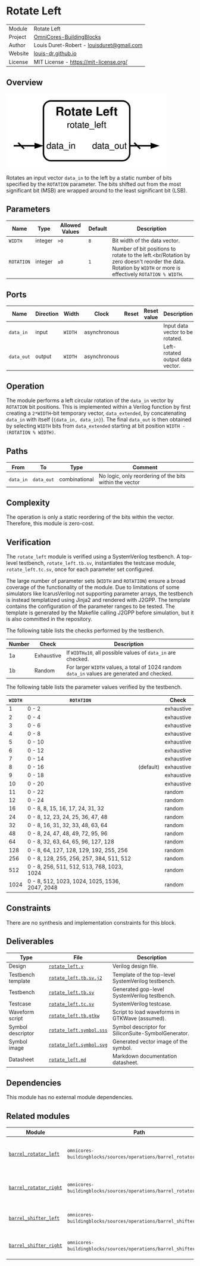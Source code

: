 # Rotate Left

|         |                                                                                  |
| ------- | -------------------------------------------------------------------------------- |
| Module  | Rotate Left                                                                      |
| Project | [OmniCores-BuildingBlocks](https://github.com/Louis-DR/OmniCores-BuildingBlocks) |
| Author  | Louis Duret-Robert - [louisduret@gmail.com](mailto:louisduret@gmail.com)         |
| Website | [louis-dr.github.io](https://louis-dr.github.io)                                 |
| License | MIT License - https://mit-license.org/                                           |

## Overview

![rotate_left](rotate_left.symbol.svg)

Rotates an input vector `data_in` to the left by a static number of bits specified by the `ROTATION` parameter. The bits shifted out from the most significant bit (MSB) are wrapped around to the least significant bit (LSB).

## Parameters

| Name       | Type    | Allowed Values | Default | Description                                                                                                                                                     |
| ---------- | ------- | -------------- | ------- | --------------------------------------------------------------------------------------------------------------------------------------------------------------- |
| `WIDTH`    | integer | `>0`           | `8`     | Bit width of the data vector.                                                                                                                                   |
| `ROTATION` | integer | `≥0`           | `1`     | Number of bit positions to rotate to the left.<br/Rotation by zero doesn't reorder the data.<br/>Rotation by `WIDTH` or more is effectively `ROTATION % WIDTH`. |

## Ports

| Name       | Direction | Width   | Clock        | Reset | Reset value | Description                      |
| ---------- | --------- | ------- | ------------ | ----- | ----------- | -------------------------------- |
| `data_in`  | input     | `WIDTH` | asynchronous |       |             | Input data vector to be rotated. |
| `data_out` | output    | `WIDTH` | asynchronous |       |             | Left-rotated output data vector. |

## Operation

The module performs a left circular rotation of the `data_in` vector by `ROTATION` bit positions. This is implemented within a Verilog function by first creating a `2*WIDTH`-bit temporary vector, `data_extended`, by concatenating `data_in` with itself (`{data_in, data_in}`). The final `data_out` is then obtained by selecting `WIDTH` bits from `data_extended` starting at bit position `WIDTH - (ROTATION % WIDTH)`.

## Paths

| From      | To         | Type          | Comment                                                 |
| --------- | ---------- | ------------- | ------------------------------------------------------- |
| `data_in` | `data_out` | combinational | No logic, only reordering of the bits within the vector |

## Complexity

The operation is only a static reordering of the bits within the vector. Therefore, this module is zero-cost.

## Verification

The `rotate_left` module is verified using a SystemVerilog testbench. A top-level testbench, `rotate_left.tb.sv`, instantiates the testcase module, `rotate_left.tc.sv`, once for each parameter set configured.

The large number of parameter sets (`WIDTH` and `ROTATION`) ensure a broad coverage of the functionality of the module. Due to limitations of some simulators like IcarusVerilog not supporting parameter arrays, the testbench is instead templatized using Jinja2 and rendered with J2GPP. The template contains the configuration of the parameter ranges to be tested. The template is generated by the Makefile calling J2GPP before simulation, but it is also committed in the repository.

The following table lists the checks performed by the testbench.

| Number | Check      | Description                                                                                   |
| ------ | ---------- | --------------------------------------------------------------------------------------------- |
| 1a     | Exhaustive | If `WIDTH≤10`, all possible values of `data_in` are checked.                                  |
| 1b     | Random     | For larger `WIDTH` values, a total of 1024 random `data_in` values are generated and checked. |

The following table lists the parameter values verified by the testbench.

| `WIDTH` | `ROTATION`                                     |           | Check      |
| ------- | ---------------------------------------------- | --------- | ---------- |
| 1       | 0 - 2                                          |           | exhaustive |
| 2       | 0 - 4                                          |           | exhaustive |
| 3       | 0 - 6                                          |           | exhaustive |
| 4       | 0 - 8                                          |           | exhaustive |
| 5       | 0 - 10                                         |           | exhaustive |
| 6       | 0 - 12                                         |           | exhaustive |
| 7       | 0 - 14                                         |           | exhaustive |
| 8       | 0 - 16                                         | (default) | exhaustive |
| 9       | 0 - 18                                         |           | exhaustive |
| 10      | 0 - 20                                         |           | exhaustive |
| 11      | 0 - 22                                         |           | random     |
| 12      | 0 - 24                                         |           | random     |
| 16      | 0 - 8, 8, 15, 16, 17, 24, 31, 32               |           | random     |
| 24      | 0 - 8, 12, 23, 24, 25, 36, 47, 48              |           | random     |
| 32      | 0 - 8, 16, 31, 32, 33, 48, 63, 64              |           | random     |
| 48      | 0 - 8, 24, 47, 48, 49, 72, 95, 96              |           | random     |
| 64      | 0 - 8, 32, 63, 64, 65, 96, 127, 128            |           | random     |
| 128     | 0 - 8, 64, 127, 128, 129, 192, 255, 256        |           | random     |
| 256     | 0 - 8, 128, 255, 256, 257, 384, 511, 512       |           | random     |
| 512     | 0 - 8, 256, 511, 512, 513, 768, 1023, 1024     |           | random     |
| 1024    | 0 - 8, 512, 1023, 1024, 1025, 1536, 2047, 2048 |           | random     |

## Constraints

There are no synthesis and implementation constraints for this block.

## Deliverables

| Type               | File                                               | Description                                         |
| ------------------ | -------------------------------------------------- | --------------------------------------------------- |
| Design             | [`rotate_left.v`](rotate_left.v)                   | Verilog design file.                                |
| Testbench template | [`rotate_left.tb.sv.j2`](rotate_left.tb.sv.j2)     | Template of the top-level SystemVerilog testbench.  |
| Testbench          | [`rotate_left.tb.sv`](rotate_left.tb.sv)           | Generated gop-level SystemVerilog testbench.        |
| Testcase           | [`rotate_left.tc.sv`](rotate_left.tc.sv)           | SystemVerilog testcase.                             |
| Waveform script    | [`rotate_left.tb.gtkw`](rotate_left.tb.gtkw)       | Script to load waveforms in GTKWave (assumed).      |
| Symbol descriptor  | [`rotate_left.symbol.sss`](rotate_left.symbol.sss) | Symbol descriptor for SiliconSuite-SymbolGenerator. |
| Symbol image       | [`rotate_left.symbol.svg`](rotate_left.symbol.svg) | Generated vector image of the symbol.               |
| Datasheet          | [`rotate_left.md`](rotate_left.md)                 | Markdown documentation datasheet.                   |

## Dependencies

This module has no external module dependencies.

## Related modules

| Module                                                                    | Path                                                               | Comment                                    |
| ------------------------------------------------------------------------- | ------------------------------------------------------------------ | ------------------------------------------ |
| [`barrel_rotator_left`](../barrel_rotator_left/barrel_rotator_left.md)    | `omnicores-buildingblocks/sources/operations/barrel_rotator_left`  | Barrel rotator for dynamic left rotation.  |
| [`barrel_rotator_right`](../barrel_rotator_right/barrel_rotator_right.md) | `omnicores-buildingblocks/sources/operations/barrel_rotator_right` | Barrel rotator for dynamic right rotation. |
| [`barrel_shifter_left`](../barrel_shifter_left/barrel_shifter_left.md)    | `omnicores-buildingblocks/sources/operations/barrel_shifter_left`  | Barrel shifter for dynamic left shift.     |
| [`barrel_shifter_right`](../barrel_shifter_right/barrel_shifter_right.md) | `omnicores-buildingblocks/sources/operations/barrel_shifter_right` | Barrel shifter for dynamic right shift.    |
